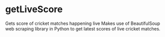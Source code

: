 # getLiveScore
Gets score of cricket matches happening live
Makes use of BeautifulSoup web scraping library in Python to get latest scores of live cricket matches.
